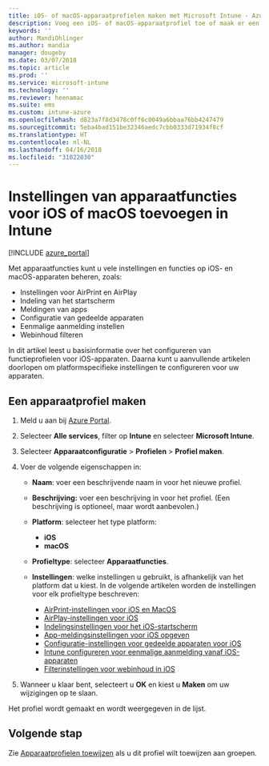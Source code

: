 ```yaml
---
title: iOS- of macOS-apparaatprofielen maken met Microsoft Intune - Azure | Microsoft Docs
description: Voeg een iOS- of macOS-apparaatprofiel toe of maak er een, configureer instellingen voor AirPrint en AirPlay, bepaal de indeling van het startscherm en configureer instellingen voor app-meldingen, gedeelde apparaten, eenmalige aanmelding en het filteren van webinhoud in Microsoft Intune.
keywords: ''
author: MandiOhlinger
ms.author: mandia
manager: dougeby
ms.date: 03/07/2018
ms.topic: article
ms.prod: ''
ms.service: microsoft-intune
ms.technology: ''
ms.reviewer: heenamac
ms.suite: ems
ms.custom: intune-azure
ms.openlocfilehash: d823a7f8d3478c0ff6c0049a6bbaa76bb4247479
ms.sourcegitcommit: 5eba4bad151be32346aedc7cbb0333d71934f8cf
ms.translationtype: HT
ms.contentlocale: nl-NL
ms.lasthandoff: 04/16/2018
ms.locfileid: "31022030"
---
```

# <a name="add-ios-or-macos-device-feature-settings-in-intune"></a>Instellingen van apparaatfuncties voor iOS of macOS toevoegen in Intune

[!INCLUDE [azure_portal](./includes/azure_portal.md)]

Met apparaatfuncties kunt u vele instellingen en functies op iOS- en macOS-apparaten beheren, zoals:

- Instellingen voor AirPrint en AirPlay
- Indeling van het startscherm
- Meldingen van apps
- Configuratie van gedeelde apparaten
- Eenmalige aanmelding instellen
- Webinhoud filteren

In dit artikel leest u basisinformatie over het configureren van functieprofielen voor iOS-apparaten. Daarna kunt u aanvullende artikelen doorlopen om platformspecifieke instellingen te configureren voor uw apparaten.

## <a name="create-a-device-profile"></a>Een apparaatprofiel maken

1. Meld u aan bij [Azure Portal](https://portal.azure.com).
2. Selecteer **Alle services**, filter op **Intune** en selecteer **Microsoft Intune**.
3. Selecteer **Apparaatconfiguratie** > **Profielen** > **Profiel maken**.
4. Voer de volgende eigenschappen in:

   - **Naam**: voer een beschrijvende naam in voor het nieuwe profiel.
   - **Beschrijving:** voer een beschrijving in voor het profiel. (Een beschrijving is optioneel, maar wordt aanbevolen.)
   - **Platform**: selecteer het type platform:
     - **iOS**
     - **macOS**
   - **Profieltype**: selecteer **Apparaatfuncties**.
   - **Instellingen**: welke instellingen u gebruikt, is afhankelijk van het platform dat u kiest. In de volgende artikelen worden de instellingen voor elk profieltype beschreven:

     - [AirPrint-instellingen voor iOS en MacOS](air-print-settings-ios-macos.md)
     - [AirPlay-instellingen voor iOS](airplay-settings-ios.md)
     - [Indelingsinstellingen voor het iOS-startscherm](home-screen-settings-ios.md)
     - [App-meldingsinstellingen voor iOS opgeven](app-notification-settings-ios.md)
     - [Configuratie-instellingen voor gedeelde apparaten voor iOS](shared-device-settings-ios.md)
     - [Intune configureren voor eenmalige aanmelding vanaf iOS-apparaten](sso-ios.md)
     - [Filterinstellingen voor webinhoud in iOS](web-content-filter-settings-ios.md)

5. Wanneer u klaar bent, selecteert u **OK** en kiest u **Maken** om uw wijzigingen op te slaan.

Het profiel wordt gemaakt en wordt weergegeven in de lijst.

## <a name="next-step"></a>Volgende stap

Zie [Apparaatprofielen toewijzen](device-profile-assign.md) als u dit profiel wilt toewijzen aan groepen.